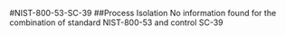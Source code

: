 #NIST-800-53-SC-39
##Process Isolation
No information found for the combination of standard NIST-800-53 and control SC-39
